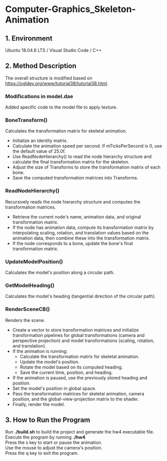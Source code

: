 # Computer-Graphics_Skeleton-Animation
## 1. Environment
Ubuntu 18.04.6 LTS / Visual Studio Code / C++

## 2. Method Description
The overall structure is modified based on https://ogldev.org/www/tutorial38/tutorial38.html.

### Modifications in model.dae
Added specific code to the model file to apply texture.

### BoneTransform()
Calculates the transformation matrix for skeletal animation.
- Initialize an identity matrix.
- Calculate the animation speed per second. If mTicksPerSecond is 0, use the default value of 25.0f.
- Use ReadNodeHierarchy() to read the node hierarchy structure and calculate the final transformation matrix for the skeleton.
- Adjust the size of Transforms to store the transformation matrix of each bone.
- Save the computed transformation matrices into Transforms.
### ReadNodeHierarchy()
Recursively reads the node hierarchy structure and computes the transformation matrices.
- Retrieve the current node's name, animation data, and original transformation matrix.
- If the node has animation data, compute its transformation matrix by interpolating scaling, rotation, and translation values based on the animation data, then combine these into the transformation matrix.
- If the node corresponds to a bone, update the bone's final transformation matrix.
### UpdateModelPosition()
Calculates the model's position along a circular path.

### GetModelHeading()
Calculates the model's heading (tangential direction of the circular path).

### RenderSceneCB()
Renders the scene.
- Create a vector to store transformation matrices and initialize transformation pipelines for global transformations (camera and perspective projection) and model transformations (scaling, rotation, and translation).
- If the animation is running:
  - Calculate the transformation matrix for skeletal animation.
  - Update the model's position.
  - Rotate the model based on its computed heading.
  - Save the current time, position, and heading.
- If the animation is paused, use the previously stored heading and position.
- Set the model's position in global space.
- Pass the transformation matrices for skeletal animation, camera position, and the global-view-projection matrix to the shader.
- Finally, render the model.
## 3. How to Run the Program
Run **./build.sh** to build the project and generate the hw4 executable file.\
Execute the program by running **./hw4**\
Press the s key to start or pause the animation.\
Use the mouse to adjust the camera's position.\
Press the q key to exit the program.


